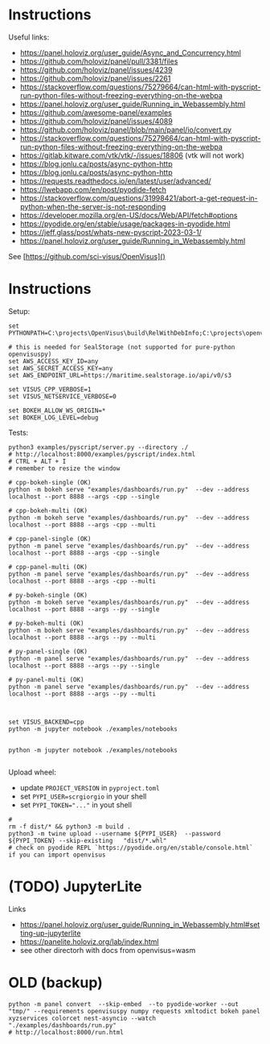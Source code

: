 # Instructions

Useful links:

- https://panel.holoviz.org/user_guide/Async_and_Concurrency.html
- https://github.com/holoviz/panel/pull/3381/files
- https://github.com/holoviz/panel/issues/4239
- https://github.com/holoviz/panel/issues/2261
- https://stackoverflow.com/questions/75279664/can-html-with-pyscript-run-python-files-without-freezing-everything-on-the-webpa
- https://panel.holoviz.org/user_guide/Running_in_Webassembly.html
- https://github.com/awesome-panel/examples
- https://github.com/holoviz/panel/issues/4089
- https://github.com/holoviz/panel/blob/main/panel/io/convert.py
- https://stackoverflow.com/questions/75279664/can-html-with-pyscript-run-python-files-without-freezing-everything-on-the-webpa
- https://gitlab.kitware.com/vtk/vtk/-/issues/18806 (vtk will not work)
- https://blog.jonlu.ca/posts/async-python-http
- https://blog.jonlu.ca/posts/async-python-http
- https://requests.readthedocs.io/en/latest/user/advanced/
- https://lwebapp.com/en/post/pyodide-fetch
- https://stackoverflow.com/questions/31998421/abort-a-get-request-in-python-when-the-server-is-not-responding
- https://developer.mozilla.org/en-US/docs/Web/API/fetch#options
- https://pyodide.org/en/stable/usage/packages-in-pyodide.html
- https://jeff.glass/post/whats-new-pyscript-2023-03-1/
- https://panel.holoviz.org/user_guide/Running_in_Webassembly.html

See [https://github.com/sci-visus/OpenVisus]()

# Instructions

Setup:

```
set PYTHONPATH=C:\projects\OpenVisus\build\RelWithDebInfo;C:\projects\openvisuspy\src

# this is needed for SealStorage (not supported for pure-python openvisuspy)
set AWS_ACCESS_KEY_ID=any
set AWS_SECRET_ACCESS_KEY=any
set AWS_ENDPOINT_URL=https://maritime.sealstorage.io/api/v0/s3

set VISUS_CPP_VERBOSE=1
set VISUS_NETSERVICE_VERBOSE=0

set BOKEH_ALLOW_WS_ORIGIN=*
set BOKEH_LOG_LEVEL=debug
```

Tests:

```
python3 examples/pyscript/server.py --directory ./
# http://localhost:8000/examples/pyscript/index.html 
# CTRL + ALT + I
# remember to resize the window

# cpp-bokeh-single (OK)
python -m bokeh serve "examples/dashboards/run.py"  --dev --address localhost --port 8888 --args -cpp --single

# cpp-bokeh-multi (OK)
python -m bokeh serve "examples/dashboards/run.py"  --dev --address localhost --port 8888 --args -cpp --multi

# cpp-panel-single (OK)
python -m panel serve "examples/dashboards/run.py"  --dev --address localhost --port 8888 --args -cpp --single

# cpp-panel-multi (OK)
python -m panel serve "examples/dashboards/run.py"  --dev --address localhost --port 8888 --args -cpp --multi

# py-bokeh-single (OK)
python -m bokeh serve "examples/dashboards/run.py"  --dev --address localhost --port 8888 --args --py --single

# py-bokeh-multi (OK)
python -m bokeh serve "examples/dashboards/run.py"  --dev --address localhost --port 8888 --args --py --multi

# py-panel-single (OK)
python -m panel serve "examples/dashboards/run.py"  --dev --address localhost --port 8888 --args --py --single

# py-panel-multi (OK)
python -m panel serve "examples/dashboards/run.py"  --dev --address localhost --port 8888 --args --py --multi



set VISUS_BACKEND=cpp
python -m jupyter notebook ./examples/notebooks 


python -m jupyter notebook ./examples/notebooks 


```

Upload wheel:
- update `PROJECT_VERSION` in `pyproject.toml`
- set `PYPI_USER=scrgiorgio` in your shell
- set `PYPI_TOKEN="..."` in yout shell
```
# 
rm -f dist/* && python3 -m build .
python3 -m twine upload --username ${PYPI_USER}  --password ${PYPI_TOKEN} --skip-existing   "dist/*.whl" 
# check on pyodide REPL `https://pyodide.org/en/stable/console.html` if you can import openvisus
```

# (TODO) JupyterLite

Links 
- https://panel.holoviz.org/user_guide/Running_in_Webassembly.html#setting-up-jupyterlite
- https://panelite.holoviz.org/lab/index.html
- see other directorh with docs from openvisus=wasm


# OLD (backup)

```
python -m panel convert  --skip-embed  --to pyodide-worker --out "tmp/" --requirements openvisuspy numpy requests xmltodict bokeh panel xyzservices colorcet nest-asyncio --watch "./examples/dashboards/run.py"
# http://localhost:8000/run.html 
```
```